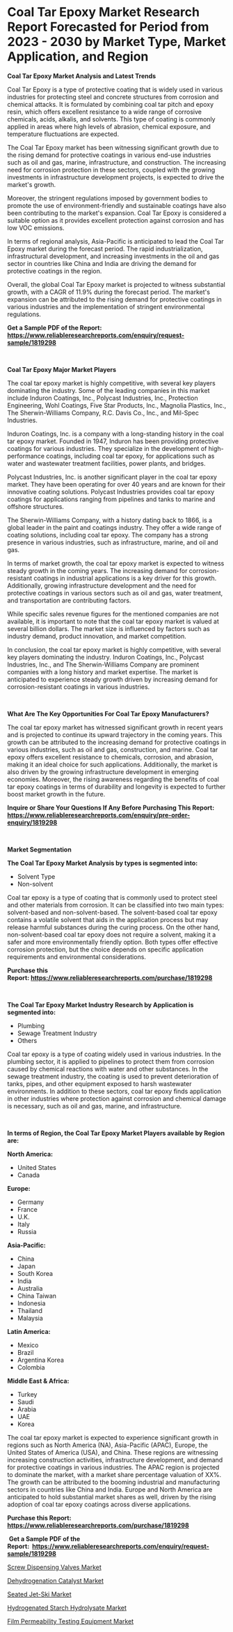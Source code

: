 <p><h1>Coal Tar Epoxy Market Research Report Forecasted for Period from 2023 -  2030 by Market Type, Market Application, and Region</h1></p><p><strong>Coal Tar Epoxy Market Analysis and Latest Trends</strong></p>
<p><p>Coal Tar Epoxy is a type of protective coating that is widely used in various industries for protecting steel and concrete structures from corrosion and chemical attacks. It is formulated by combining coal tar pitch and epoxy resin, which offers excellent resistance to a wide range of corrosive chemicals, acids, alkalis, and solvents. This type of coating is commonly applied in areas where high levels of abrasion, chemical exposure, and temperature fluctuations are expected.</p><p>The Coal Tar Epoxy market has been witnessing significant growth due to the rising demand for protective coatings in various end-use industries such as oil and gas, marine, infrastructure, and construction. The increasing need for corrosion protection in these sectors, coupled with the growing investments in infrastructure development projects, is expected to drive the market's growth.</p><p>Moreover, the stringent regulations imposed by government bodies to promote the use of environment-friendly and sustainable coatings have also been contributing to the market's expansion. Coal Tar Epoxy is considered a suitable option as it provides excellent protection against corrosion and has low VOC emissions.</p><p>In terms of regional analysis, Asia-Pacific is anticipated to lead the Coal Tar Epoxy market during the forecast period. The rapid industrialization, infrastructural development, and increasing investments in the oil and gas sector in countries like China and India are driving the demand for protective coatings in the region.</p><p>Overall, the global Coal Tar Epoxy market is projected to witness substantial growth, with a CAGR of 11.9% during the forecast period. The market's expansion can be attributed to the rising demand for protective coatings in various industries and the implementation of stringent environmental regulations.</p></p>
<p><strong>Get a Sample PDF of the Report:&nbsp; <a href="https://www.reliableresearchreports.com/enquiry/request-sample/1819298">https://www.reliableresearchreports.com/enquiry/request-sample/1819298</a></strong></p>
<p>&nbsp;</p>
<p><strong>Coal Tar Epoxy Major Market Players</strong></p>
<p><p>The coal tar epoxy market is highly competitive, with several key players dominating the industry. Some of the leading companies in this market include Induron Coatings, Inc., Polycast Industries, Inc., Protection Engineering, Wohl Coatings, Five Star Products, Inc., Magnolia Plastics, Inc., The Sherwin-Williams Company, R.C. Davis Co., Inc., and Mil-Spec Industries.</p><p>Induron Coatings, Inc. is a company with a long-standing history in the coal tar epoxy market. Founded in 1947, Induron has been providing protective coatings for various industries. They specialize in the development of high-performance coatings, including coal tar epoxy, for applications such as water and wastewater treatment facilities, power plants, and bridges.</p><p>Polycast Industries, Inc. is another significant player in the coal tar epoxy market. They have been operating for over 40 years and are known for their innovative coating solutions. Polycast Industries provides coal tar epoxy coatings for applications ranging from pipelines and tanks to marine and offshore structures.</p><p>The Sherwin-Williams Company, with a history dating back to 1866, is a global leader in the paint and coatings industry. They offer a wide range of coating solutions, including coal tar epoxy. The company has a strong presence in various industries, such as infrastructure, marine, and oil and gas.</p><p>In terms of market growth, the coal tar epoxy market is expected to witness steady growth in the coming years. The increasing demand for corrosion-resistant coatings in industrial applications is a key driver for this growth. Additionally, growing infrastructure development and the need for protective coatings in various sectors such as oil and gas, water treatment, and transportation are contributing factors.</p><p>While specific sales revenue figures for the mentioned companies are not available, it is important to note that the coal tar epoxy market is valued at several billion dollars. The market size is influenced by factors such as industry demand, product innovation, and market competition.</p><p>In conclusion, the coal tar epoxy market is highly competitive, with several key players dominating the industry. Induron Coatings, Inc., Polycast Industries, Inc., and The Sherwin-Williams Company are prominent companies with a long history and market expertise. The market is anticipated to experience steady growth driven by increasing demand for corrosion-resistant coatings in various industries.</p></p>
<p>&nbsp;</p>
<p><strong>What Are The Key Opportunities For Coal Tar Epoxy Manufacturers?</strong></p>
<p><p>The coal tar epoxy market has witnessed significant growth in recent years and is projected to continue its upward trajectory in the coming years. This growth can be attributed to the increasing demand for protective coatings in various industries, such as oil and gas, construction, and marine. Coal tar epoxy offers excellent resistance to chemicals, corrosion, and abrasion, making it an ideal choice for such applications. Additionally, the market is also driven by the growing infrastructure development in emerging economies. Moreover, the rising awareness regarding the benefits of coal tar epoxy coatings in terms of durability and longevity is expected to further boost market growth in the future.</p></p>
<p><strong>Inquire or Share Your Questions If Any Before Purchasing This Report: <a href="https://www.reliableresearchreports.com/enquiry/pre-order-enquiry/1819298">https://www.reliableresearchreports.com/enquiry/pre-order-enquiry/1819298</a></strong></p>
<p>&nbsp;</p>
<p><strong>Market Segmentation</strong></p>
<p><strong>The Coal Tar Epoxy Market Analysis by types is segmented into:</strong></p>
<p><ul><li>Solvent Type</li><li>Non-solvent</li></ul></p>
<p><p>Coal tar epoxy is a type of coating that is commonly used to protect steel and other materials from corrosion. It can be classified into two main types: solvent-based and non-solvent-based. The solvent-based coal tar epoxy contains a volatile solvent that aids in the application process but may release harmful substances during the curing process. On the other hand, non-solvent-based coal tar epoxy does not require a solvent, making it a safer and more environmentally friendly option. Both types offer effective corrosion protection, but the choice depends on specific application requirements and environmental considerations.</p></p>
<p><strong>Purchase this Report:&nbsp;<a href="https://www.reliableresearchreports.com/purchase/1819298">https://www.reliableresearchreports.com/purchase/1819298</a></strong></p>
<p>&nbsp;</p>
<p><strong>The Coal Tar Epoxy Market Industry Research by Application is segmented into:</strong></p>
<p><ul><li>Plumbing</li><li>Sewage Treatment Industry</li><li>Others</li></ul></p>
<p><p>Coal tar epoxy is a type of coating widely used in various industries. In the plumbing sector, it is applied to pipelines to protect them from corrosion caused by chemical reactions with water and other substances. In the sewage treatment industry, the coating is used to prevent deterioration of tanks, pipes, and other equipment exposed to harsh wastewater environments. In addition to these sectors, coal tar epoxy finds application in other industries where protection against corrosion and chemical damage is necessary, such as oil and gas, marine, and infrastructure.</p></p>
<p>&nbsp;</p>
<p><strong>In terms of Region, the Coal Tar Epoxy Market Players available by Region are:</strong></p>
<p>
    <p> <strong> North America: </strong>
        <ul>
            <li>United States</li>
            <li>Canada</li>
        </ul>
        </p> 
    <p> <strong> Europe: </strong>
        <ul>
            <li>Germany</li>
            <li>France</li>
            <li>U.K.</li>
            <li>Italy</li>
            <li>Russia</li>
        </ul>
        </p> 
    <p> <strong> Asia-Pacific: </strong>
        <ul>
            <li>China</li>
            <li>Japan</li>
            <li>South Korea</li>
            <li>India</li>
            <li>Australia</li>
            <li>China Taiwan</li>
            <li>Indonesia</li>
            <li>Thailand</li>
            <li>Malaysia</li>
        </ul>
        </p> 
    <p> <strong> Latin America: </strong>
        <ul>
            <li>Mexico</li>
            <li>Brazil</li>
            <li>Argentina Korea</li>
            <li>Colombia</li>
        </ul>
        </p> 
    <p> <strong> Middle East & Africa: </strong>
        <ul>
            <li>Turkey</li>
            <li>Saudi</li>
            <li>Arabia</li>
            <li>UAE</li>
            <li>Korea</li>
        </ul>
    </p>
    </p>
<p><p>The coal tar epoxy market is expected to experience significant growth in regions such as North America (NA), Asia-Pacific (APAC), Europe, the United States of America (USA), and China. These regions are witnessing increasing construction activities, infrastructure development, and demand for protective coatings in various industries. The APAC region is projected to dominate the market, with a market share percentage valuation of XX%. The growth can be attributed to the booming industrial and manufacturing sectors in countries like China and India. Europe and North America are anticipated to hold substantial market shares as well, driven by the rising adoption of coal tar epoxy coatings across diverse applications.</p></p>
<p><strong>Purchase this Report: <a href="https://www.reliableresearchreports.com/purchase/1819298">https://www.reliableresearchreports.com/purchase/1819298</a></strong></p>
<p>&nbsp;<strong>Get a Sample PDF of the Report:&nbsp;&nbsp;<a href="https://www.reliableresearchreports.com/enquiry/request-sample/1819298">https://www.reliableresearchreports.com/enquiry/request-sample/1819298</a></strong></p>
<p><strong></strong></p>
<p><p><a href="https://medium.com/@damionrunte/screw-dispensing-valves-market-furnishes-information-on-market-share-market-trends-and-market-e245c6ac657f">Screw Dispensing Valves Market</a></p><p><a href="https://github.com/ChiragRP21/Market-Research-Report-List-1/blob/main/dehydrogenation-catalyst-market.md">Dehydrogenation Catalyst Market</a></p><p><a href="https://medium.com/@graycehuels/seated-jet-ski-market-insight-market-trends-growth-forecasted-from-2023-to-2030-be9b4f3a24bf">Seated Jet-Ski Market</a></p><p><a href="https://github.com/Chiragrp22/Market-Research-Report-List-1/blob/main/hydrogenated-starch-hydrolysate-market.md">Hydrogenated Starch Hydrolysate Market</a></p><p><a href="https://medium.com/@beauhagenes2023/film-permeability-testing-equipment-market-comprehensive-assessment-by-type-application-and-4595f08406e3">Film Permeability Testing Equipment Market</a></p></p>